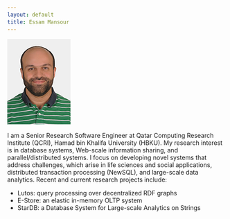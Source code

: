 ```yaml
---
layout: default
title: Essam Mansour
---
```

![emansour](/images/essam2.jpg)

I am a Senior Research Software Engineer at Qatar Computing Research Institute (QCRI), Hamad bin Khalifa University (HBKU). My research interest is in database systems, Web-scale information sharing, and parallel/distributed systems. I focus on developing novel systems that address challenges, which arise in life sciences and social applications, distributed transaction processing (NewSQL), and large-scale data analytics. Recent and current research projects include:

- Lutos: query processing over decentralized RDF graphs
- E-Store: an elastic in-memory OLTP system
- StarDB: a Database System for Large-scale Analytics on Strings



